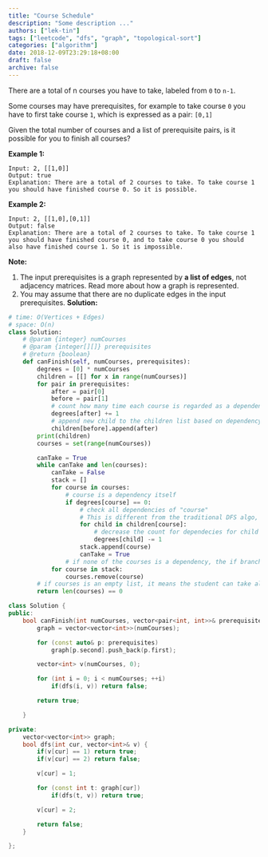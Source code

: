```yaml
---
title: "Course Schedule"
description: "Some description ..."
authors: ["lek-tin"]
tags: ["leetcode", "dfs", "graph", "topological-sort"]
categories: ["algorithm"]
date: 2018-12-09T23:29:18+08:00
draft: false
archive: false
---
```

There are a total of n courses you have to take, labeled from `0` to `n-1`.

Some courses may have prerequisites, for example to take course `0` you have to first take course `1`, which is expressed as a pair: `[0,1]`

Given the total number of courses and a list of prerequisite pairs, is it possible for you to finish all courses?

**Example 1:**
```
Input: 2, [[1,0]]
Output: true
Explanation: There are a total of 2 courses to take. To take course 1 you should have finished course 0. So it is possible.
```
**Example 2:**
```
Input: 2, [[1,0],[0,1]]
Output: false
Explanation: There are a total of 2 courses to take. To take course 1 you should have finished course 0, and to take course 0 you should also have finished course 1. So it is impossible.
```
**Note:**
1. The input prerequisites is a graph represented by **a list of edges**, not adjacency matrices. Read more about how a graph is represented.
2. You may assume that there are no duplicate edges in the input prerequisites.
**Solution:**
```python
# time: O(Vertices + Edges)
# space: O(n)
class Solution:
    # @param {integer} numCourses
    # @param {integer[][]} prerequisites
    # @return {boolean}
    def canFinish(self, numCourses, prerequisites):
        degrees = [0] * numCourses
        children = [[] for x in range(numCourses)]
        for pair in prerequisites:
            after = pair[0]
            before = pair[1]
            # count how many time each course is regarded as a dependency
            degrees[after] += 1
            # append new child to the children list based on dependency as a key
            children[before].append(after)
        print(children)
        courses = set(range(numCourses))

        canTake = True
        while canTake and len(courses):
            canTake = False
            stack = []
            for course in courses:
                # course is a dependency itself
                if degrees[course] == 0:
                    # check all dependencies of "course"
                    # This is different from the traditional DFS algo, because here we are finding all
                    for child in children[course]:
                        # decrease the count for dependecies for child by 1
                        degrees[child] -= 1
                    stack.append(course)
                    canTake = True
                # if none of the courses is a dependency, the if branch above is never executed. Therefore, canTake will remain False.
            for course in stack:
                courses.remove(course)
        # if courses is an empty list, it means the student can take all of the courses.
        return len(courses) == 0
```
```cpp
class Solution {
public:
    bool canFinish(int numCourses, vector<pair<int, int>>& prerequisites) {
        graph = vector<vector<int>>(numCourses);

        for (const auto& p: prerequisites)
            graph[p.second].push_back(p.first);

        vector<int> v(numCourses, 0);

        for (int i = 0; i < numCourses; ++i)
            if(dfs(i, v)) return false;

        return true;

    }

private:
    vector<vector<int>> graph;
    bool dfs(int cur, vector<int>& v) {
        if(v[cur] == 1) return true;
        if(v[cur] == 2) return false;

        v[cur] = 1;

        for (const int t: graph[cur])
            if(dfs(t, v)) return true;

        v[cur] = 2;

        return false;
    }

};
```